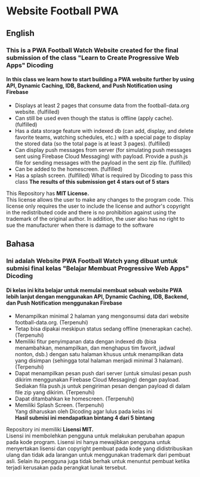 # Website Football PWA

## English
### This is a PWA Football Watch Website created for the final submission of the class "Learn to Create Progressive Web Apps" Dicoding

#### In this class we learn how to start building a PWA website further by using API, Dynamic Caching, IDB, Backend, and Push Notification using Firebase
- Displays at least 2 pages that consume data from the football-data.org website. (fulfilled)
- Can still be used even though the status is offline (apply cache). (fulfilled)
- Has a data storage feature with indexed db (can add, display, and delete favorite teams, watching schedules, etc.) with a special page to display the stored data (so the total page is at least 3 pages). (fulfilled)
- Can display push messages from server (for simulating push messages sent using Firebase Cloud Messaging) with payload. Provide a push.js file for sending messages with the payload in the sent zip file. (fulfilled)
- Can be added to the homescreen. (fulfilled)
- Has a splash screen. (fulfilled)
What is required by Dicoding to pass this class
**The results of this submission get 4 stars out of 5 stars**

This Repository has **MIT License.**   
This license allows the user to make any changes to the program code. This license only requires the user to include the license and author's copyright in the redistributed code and there is no prohibition against using the trademark of the original author. In addition, the user also has no right to sue the manufacturer when there is damage to the software

## Bahasa
### Ini adalah Website PWA Football Watch yang dibuat untuk submisi final kelas "Belajar Membuat Progressive Web Apps" Dicoding ###

#### Di kelas ini kita belajar untuk memulai membuat sebuah website PWA lebih lanjut dengan menggunakan API, Dynamic Caching, IDB, Backend, dan Push Notification menggunakan Firebase  
- Menampilkan minimal 2 halaman yang mengonsumsi data dari website football-data.org. (Terpenuhi)    
- Tetap bisa dipakai meskipun status sedang offline (menerapkan cache). (Terpenuhi)    
- Memiliki fitur penyimpanan data dengan indexed db (bisa menambahkan, menampilkan, dan menghapus tim favorit, jadwal nonton, dsb.) dengan satu halaman khusus untuk menampilkan data yang disimpan (sehingga total halaman menjadi minimal 3 halaman). (Terpenuhi)  
- Dapat menampilkan pesan push dari server (untuk simulasi pesan push dikirim menggunakan Firebase Cloud Messaging) dengan payload. Sediakan fila push.js untuk pengiriman pesan dengan payload di dalam file zip yang dikirim. (Terpenuhi)  
- Dapat ditambahkan ke homescreen. (Terpenuhi)
- Memiliki Splash Screen. (Terpenuhi)    
Yang diharuskan oleh Dicoding agar lulus pada kelas ini    
**Hasil submisi ini mendapatkan bintang 4 dari 5 bintang**   

Repository ini memiliki **Lisensi MIT.**      
Lisensi ini membolehkan pengguna untuk melakukan perubahan apapun pada kode program. Lisensi ini hanya mewajibkan pengguna untuk menyertakan lisensi dan copyright pembuat pada kode yang didistribusikan ulang dan tidak ada larangan untuk menggunakan trademark dari pembuat asli. Selain itu pengguna juga tidak berhak untuk menuntut pembuat ketika terjadi kerusakan pada perangkat lunak tersebut.
